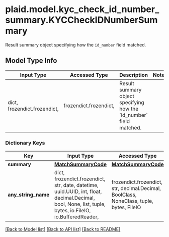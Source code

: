 # plaid.model.kyc_check_id_number_summary.KYCCheckIDNumberSummary

Result summary object specifying how the `id_number` field matched.

## Model Type Info
Input Type | Accessed Type | Description | Notes
------------ | ------------- | ------------- | -------------
dict, frozendict.frozendict,  | frozendict.frozendict,  | Result summary object specifying how the &#x60;id_number&#x60; field matched. | 

### Dictionary Keys
Key | Input Type | Accessed Type | Description | Notes
------------ | ------------- | ------------- | ------------- | -------------
**summary** | [**MatchSummaryCode**](MatchSummaryCode.md) | [**MatchSummaryCode**](MatchSummaryCode.md) |  | 
**any_string_name** | dict, frozendict.frozendict, str, date, datetime, uuid.UUID, int, float, decimal.Decimal, bool, None, list, tuple, bytes, io.FileIO, io.BufferedReader,  | frozendict.frozendict, str, decimal.Decimal, BoolClass, NoneClass, tuple, bytes, FileIO | any string name can be used but the value must be the correct type | [optional]

[[Back to Model list]](../../README.md#documentation-for-models) [[Back to API list]](../../README.md#documentation-for-api-endpoints) [[Back to README]](../../README.md)

